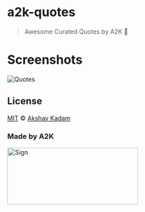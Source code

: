 # a2k-quotes

> Awesome Curated Quotes by A2K :ghost:

# Screenshots

![Quotes](http://imgur.com/a/cpe9z.png)

## License

[MIT](LICENSE.md) © [Akshay Kadam](https://github.com/deadcoder0904)

### Made by A2K

<img src="http://imgur.com/jfmA33n.png" alt="Sign" width=300 height=130 />
